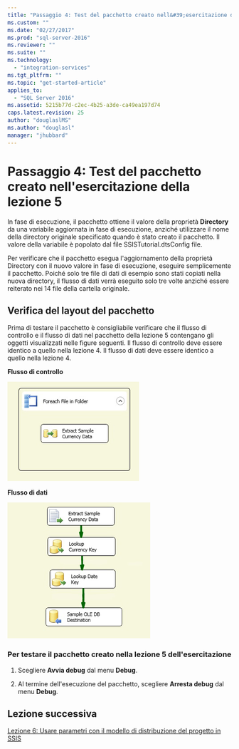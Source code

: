 ```yaml
---
title: "Passaggio 4: Test del pacchetto creato nell&#39;esercitazione della lezione 5 | Microsoft Docs"
ms.custom: ""
ms.date: "02/27/2017"
ms.prod: "sql-server-2016"
ms.reviewer: ""
ms.suite: ""
ms.technology: 
  - "integration-services"
ms.tgt_pltfrm: ""
ms.topic: "get-started-article"
applies_to: 
  - "SQL Server 2016"
ms.assetid: 5215b77d-c2ec-4b25-a3de-ca49ea197d74
caps.latest.revision: 25
author: "douglaslMS"
ms.author: "douglasl"
manager: "jhubbard"
---
```

# Passaggio 4: Test del pacchetto creato nell&#39;esercitazione della lezione 5
In fase di esecuzione, il pacchetto ottiene il valore della proprietà **Directory** da una variabile aggiornata in fase di esecuzione, anziché utilizzare il nome della directory originale specificato quando è stato creato il pacchetto. Il valore della variabile è popolato dal file SSISTutorial.dtsConfig file.  
  
Per verificare che il pacchetto esegua l'aggiornamento della proprietà Directory con il nuovo valore in fase di esecuzione, eseguire semplicemente il pacchetto. Poiché solo tre file di dati di esempio sono stati copiati nella nuova directory, il flusso di dati verrà eseguito solo tre volte anziché essere reiterato nei 14 file della cartella originale.  
  
## Verifica del layout del pacchetto  
Prima di testare il pacchetto è consigliabile verificare che il flusso di controllo e il flusso di dati nel pacchetto della lezione 5 contengano gli oggetti visualizzati nelle figure seguenti. Il flusso di controllo deve essere identico a quello nella lezione 4. Il flusso di dati deve essere identico a quello nella lezione 4.  
  
**Flusso di controllo**  
  
![Control flow in package](../integration-services/media/task4lesson2control.gif "Control flow in package")  
  
**Flusso di dati**  
  
![Data flow in package](../integration-services/media/task9lesson1data.gif "Data flow in package")  
  
### Per testare il pacchetto creato nella lezione 5 dell'esercitazione  
  
1.  Scegliere **Avvia debug** dal menu **Debug**.  
  
2.  Al termine dell'esecuzione del pacchetto, scegliere **Arresta debug** dal menu **Debug**.  
  
## Lezione successiva  
[Lezione 6: Usare parametri con il modello di distribuzione del progetto in SSIS](../integration-services/lesson-6-using-parameters-with-the-project-deployment-model-in-ssis.md)  
  
  
  
